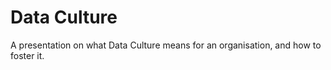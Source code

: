# Data Culture

A presentation on what Data Culture means for an organisation, and how to foster it. 
